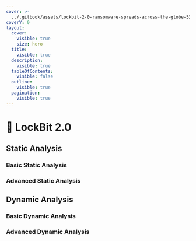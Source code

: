 ```yaml
---
cover: >-
  ../.gitbook/assets/lockbit-2-0-ransomware-spreads-across-the-globe-533799-2-2057745749.jpeg
coverY: 0
layout:
  cover:
    visible: true
    size: hero
  title:
    visible: true
  description:
    visible: true
  tableOfContents:
    visible: false
  outline:
    visible: true
  pagination:
    visible: true
---
```


# 🔐 LockBit 2.0

## Static Analysis

### Basic Static Analysis

### Advanced Static Analysis



## Dynamic Analysis

### Basic Dynamic Analysis

### Advanced Dynamic Analysis
